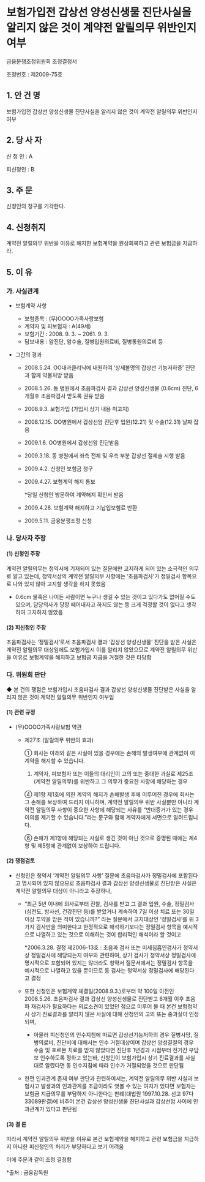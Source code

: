 # 보험가입전 갑상선 양성신생물 진단사실을 알리지 않은 것이 계약전 알릴의무 위반인지 여부

금융분쟁조정위원회 
조정결정서

조정번호 : 제2009-75호

## 1. 안 건 명
보험가입전 갑상선 양성신생물 진단사실을 알리지 않은 것이 계약전 알릴의무 위반인지 여부

## 2. 당 사 자 
신 청 인  :  A 

피신청인  :  B
 
## 3. 주    문
신청인의 청구를 기각한다.

## 4. 신청취지 
계약전 알릴의무 위반을 이유로 해지한 보험계약을 원상회복하고 관련 보험금을 지급하라.

## 5. 이   유 
### 가. 사실관계 
* 보험계약 사항 
  * 보험종목 : (무)OOOO가족사랑보험
  * 계약자 및 피보험자 : A(49세)
  * 보험기간 : 2008. 9. 3. ~ 2061. 9. 3.
  * 담보내용 : 암진단, 암수술, 질병입원의료비, 질병통원의료비 등

 * 그간의 경과
   * 2008.5.24.  OO내과클리닉에 내원하여 ‘상세불명의 갑상선 기능저하증’ 진단과 함께 약물처방 받음 
   * 2008.5.26.  동 병원에서 초음파검사 결과 갑상선 양성신생물 (0.6cm) 진단, 6개월후 초음파검사 받도록 권유 받음
   * 2008.9.3.   보험가입 (가입시 상기 내용 미고지)
   * 2008.12.15.  OO병원에서 갑상선암 진단후 입원(12.21) 및 수술(12.31) 날짜 잡음
   * 2009.1.6.  OO병원에서 갑상선암 진단받음 
   * 2009.3.18.  동 병원에서 좌측 전체 및 우측 부분 갑상선 절제술 시행 받음
   * 2009.4.2.  신청인 보험금 청구
   * 2009.4.27.  보험계약 해지 통보
      
        *당일 신청인 방문하여 계약해지 확인서 받음
        
   * 2009.4.28.  보험계약 해지하고 기납입보험료 반환
   * 2009.5.11.  금융분쟁조정 신청 

### 나. 당사자 주장 

#### (1) 신청인 주장 
계약전 알릴의무는 청약서에 기재되어 있는 질문에만 고지하게 되어 있는 소극적인 의무로 알고 있는데, 청약서상의 계약전 알릴의무 사항에는 ‘초음파검사’가 정밀검사 항목으로 나와 있지 않아 고지할 생각을 하지 못했음

 * 0.6cm 물혹은 나이든 사람이면 누구나 생길 수 있는 것이고 있다가도 없어질 수도 있으며, 담당의사가 당장 떼어내자고 하지도 않는 등 크게 걱정할 것이 없다고 생각하여 고지하지 않았음

#### (2) 피신청인 주장
초음파검사는 ‘정밀검사’로서 초음파검사 결과 ‘갑상선 양성신생물’ 진단을 받은 사실은 계약전 알릴의무 대상임에도 보험가입시 이를 알리지 않았으므로 계약전 알릴의무 위반을 이유로 보험계약을 해지하고 보험금 지급을 거절한 것은 타당함


### 다. 위원회 판단

◆ 본 건의 쟁점은 보험가입시 초음파검사 결과 갑상선 양성신생물 진단받은 사실을 알리지 않은 것이 계약전 알릴의무 위반인지 여부임

#### (1) 관련 규정

* (무)OOOO가족사랑보험 약관

  * 제27조 (알릴의무 위반의 효과)

     ① 회사는 아래와 같은 사실이 있을 경우에는 손해의 발생여부에 관계없이 이 계약을 해지할 수 있습니다.
       1. 계약자, 피보험자 또는 이들의 대리인이 고의 또는 중대한 과실로 제25조(계약전 알릴의무)를 위반하고 그 의무가 중요한 사항에 해당하는 경우
       
       ④ 제1항 제1호에 의한 계약의 해지가 손해발생 후에 이루어진 경우에 회사는 그 손해를 보상하여 드리지 아니하며, 계약전 알릴의무 위반 사실뿐만 아니라 계약전 알릴의무 사항이 중요한 사항에 해당되는 사유를 “반대증거가 있는 경우 이의를 제기할 수 있습니다.”라는 문구와 함께 계약자에게 서면으로 알려드립니다.
       
       ⑥ 손해가 제1항에 해당되는 사실로 생긴 것이 아닌 것으로 증명된 때에는 제4항 및 제5항에 관계없이 보상하여 드립니다.


#### (2) 쟁점검토  

* 신청인은 청약서 ‘계약전 알릴의무 사항’ 질문에 초음파검사가 정밀검사에 포함된다고 명시되어 있지 않으므로 초음파검사 결과 갑상선 양성신생물로 진단받은 사실은 계약전 알릴의무 대상이 아니라고 주장하나, 

  * “최근 5년 이내에 의사로부터 진찰, 검사를 받고 그 결과 입원, 수술, 정밀검사(심전도, 방사선, 건강진단 등)를 받았거나 계속하여 7일 이상 치료 또는 30일 이상 투약을 받은 적이 있습니까?” 라는 질문에서 고지대상인 ‘정밀검사’를 위 3가지 검사만을 의미한다고 한정적으로 해석하기보다는 정밀검사 항목을 예시적으로 나열하고 있는 것으로 이해하는 것이 합리적인 해석이라 할 것이고

     *2006.3.28. 결정 제2006-13호 : 초음파 검사 또는 미세침흡인검사가 청약서상 정밀검사에 해당되는지 여부와 관련하여, 상기 검사가 청약서상 정밀검사에 명시적으로 포함되어 있지는 않더라도 청약서 질문서에서는 정밀검사 항목을 예시적으로 나열하고 있을 뿐이므로 동 검사는 청약서상 정밀검사에 해당된다고 결정

  * 또한 신청인은 보험계약 체결일(2008.9.3.)로부터 약 100일 이전인 2008.5.26. 초음파검사 결과 갑상선 양성신생물로 진단받고 6개월 이후 초음파 재검사가 필요하다는 의료소견이 있었던 점으로 미루어 볼 때 본건 보험청약시 상기 진료결과를 알리지 않은 사실에 대해 신청인의 고의 또는 중과실이 인정되며, 

    - 아울러 피신청인의 인수지침에 따르면 갑상선기능저하의 경우 질병사망, 질병의료비, 진단비에 대해서는 인수 거절대상이며 갑상선 양성결절의 경우 수술 및 호르몬 치료를 받지 않았다면 진단후 1년경과 시점부터 전기간 부담보 인수하도록 정하고 있는바, 신청인이 보험가입시 상기 진료결과를 사실대로 알렸다면 동 인수지침에 따라 인수가 거절되었을 것으로 판단됨

  * 한편 인과관계 존재 여부 판단과 관련하여서는, 계약전 알릴의무 위반 사실과 보험사고 발생과의 인과관계를 조금이라도 엿볼 수 있는 여지가 있다면 보험자는 보험금 지급의무를 부담하지 아니한다는 판례(대법원 1997.10.28. 선고 97다33089판결)에 비추어 본건 갑상선 양성신생물 진단사실과 갑상선암 사이에 인과관계가 있다고 판단됨

#### (3) 결 론

따라서 계약전 알릴의무 위반을 이유로 본건 보험계약을 해지하고 관련 보험금을 지급하지 아니한 피신청인의 처리가 부당하다고 보기 어려움

이에 주문과 같이 조정 결정함  

*출처 : 금융감독원